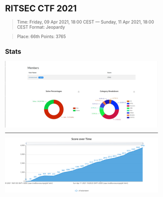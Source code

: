 # RITSEC CTF 2021

> Time: Friday, 09 Apr 2021, 18:00 CEST — Sunday, 11 Apr 2021, 18:00 CEST
> Format: Jeopardy

> Place: 66th
> Points: 3765

## Stats

<p align="center">
  <img src="docs/stats1.jpg">
</p>

---

<p align="center">
  <img src=docs/stats2.jpg>
</p>
